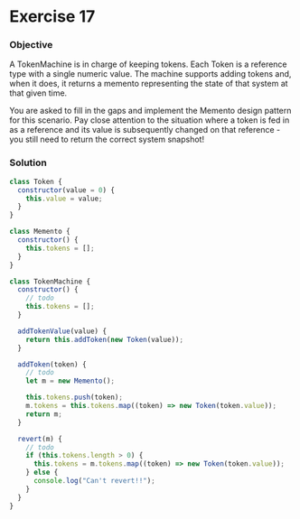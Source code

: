 # Exercise 17

### Objective

A TokenMachine is in charge of keeping tokens. Each Token is a reference type with a single numeric value. The machine supports adding tokens and, when it does, it returns a memento representing the state of that system at that given time.

You are asked to fill in the gaps and implement the Memento design pattern for this scenario. Pay close attention to the situation where a token is fed in as a reference and its value is subsequently changed on that reference - you still need to return the correct system snapshot!

### Solution

```javascript
class Token {
  constructor(value = 0) {
    this.value = value;
  }
}

class Memento {
  constructor() {
    this.tokens = [];
  }
}

class TokenMachine {
  constructor() {
    // todo
    this.tokens = [];
  }

  addTokenValue(value) {
    return this.addToken(new Token(value));
  }

  addToken(token) {
    // todo
    let m = new Memento();

    this.tokens.push(token);
    m.tokens = this.tokens.map((token) => new Token(token.value));
    return m;
  }

  revert(m) {
    // todo
    if (this.tokens.length > 0) {
      this.tokens = m.tokens.map((token) => new Token(token.value));
    } else {
      console.log("Can't revert!!");
    }
  }
}
```
